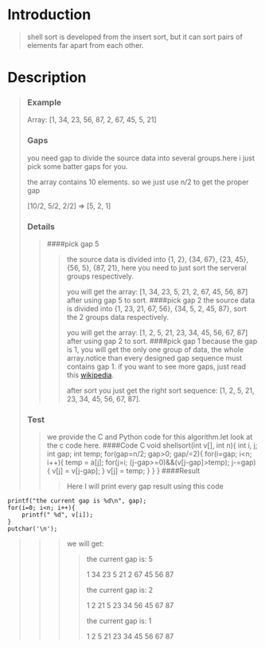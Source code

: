 # Introduction
	
>shell sort is developed from the insert sort, but it can sort pairs of elements far apart from each other.

# Description
	
>### Example
> Array:  [1, 34, 23, 56, 87, 2, 67, 45, 5, 21]
>### Gaps
> you need gap to divide the source data into several groups.here i just pick some batter gaps for you.
>
> the array contains 10 elements. so we just use n/2 to get the proper gap
>
> [10/2, 5/2, 2/2]  => [5, 2, 1]
>### Details
>
>> ####pick gap 5
>>> the source data is divided into {1, 2}, {34, 67}, {23, 45}, {56, 5}, {87, 21}, here you need to just sort the serveral groups respectively.
>>>
>>> you will get the array:    [1, 34, 23, 5, 21, 2, 67, 45, 56, 87] after using gap 5 to sort.
>> ####pick gap 2
>>> the source data is divided into {1, 23, 21, 67, 56}, {34, 5, 2, 45, 87}, sort the 2 groups data respectively. 
>>>
>>> you will get the array:    [1, 2, 5, 21, 23, 34, 45, 56, 67, 87] after using gap 2 to sort.
>> ####pick gap 1
>>> because the gap is 1, you will get the only one group of data, the whole array.notice than every designed gap sequence must contains gap 1.
if you want to see more gaps, just read this [wikipedia](https://en.wikipedia.org/wiki/Shellsort).
>>>
>>> after sort you just get the right sort sequence: [1, 2, 5, 21, 23, 34, 45, 56, 67, 87].
>### Test
>>  we provide the C and Python code for this algorithm.let look at the c code here.
>>####Code C
        void shellsort(int v[], int n){
            int i, j;
            int gap;
            int temp;
            for(gap=n/2; gap>0; gap/=2){
                for(i=gap; i<n; i++){
                    temp = a[j];
                    for(j=i; (j-gap>=0)&&(v[j-gap]>temp); j-=gap){
                        v[j] = v[j-gap];
                    }
                    v[j] = temp;
                }
            }
        }
>>####Result
>>> Here I will print every gap result using this code
>>>
    printf("the current gap is %d\n", gap);
    for(i=0; i<n; i++){
        printf(" %d", v[i]);
    }
    putchar('\n');
>>>
>>> we will get:
>>>> the current gap is: 5
>>>>
>>>>  1 34 23 5 21 2 67 45 56 87
>>>>
>>>> the current gap is: 2
>>>>
>>>>  1 2 21 5 23 34 56 45 67 87
>>>>
>>>> the current gap is: 1
>>>>
>>>> 1 2 5 21 23 34 45 56 67 87



  
	
